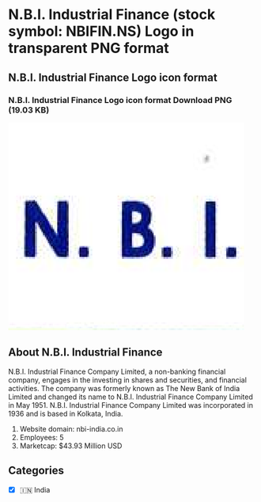 # N.B.I. Industrial Finance (stock symbol: NBIFIN.NS) Logo in transparent PNG format

## N.B.I. Industrial Finance Logo icon format

### N.B.I. Industrial Finance Logo icon format Download PNG (19.03 KB)

![N.B.I. Industrial Finance Logo icon format Download PNG (19.03 KB)](/img/orig/NBIFIN.NS-628d92ab.png)

## About N.B.I. Industrial Finance

N.B.I. Industrial Finance Company Limited, a non-banking financial company, engages in the investing in shares and securities, and financial activities. The company was formerly known as The New Bank of India Limited and changed its name to N.B.I. Industrial Finance Company Limited in May 1951. N.B.I. Industrial Finance Company Limited was incorporated in 1936 and is based in Kolkata, India.

1. Website domain: nbi-india.co.in
2. Employees: 5
3. Marketcap: $43.93 Million USD


## Categories
- [x] 🇮🇳 India
